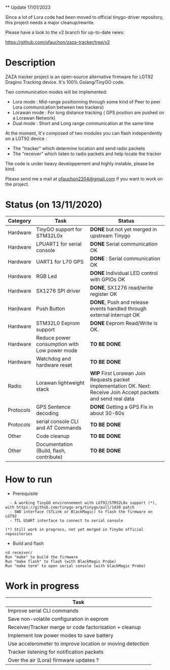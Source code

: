 
** Update 17/01/2023

Since a lot of Lora code had been moved to official tinygo-driver repository, this project needs a major cleanup/rewrite. 

Please have a look to the v2 branch for up-to-date news:

https://github.com/ofauchon/zaza-tracker/tree/v2


# Description

ZAZA tracker project is an open-source alternative firmware for LGT92 Dragino Tracking device. It's 100% Golang/TinyGO code. 

Two communication modes will be implemented:

  * Lora mode : Mid-range positionning through some kind of Peer to peer Lora communication between two trackers)
  * Lorawan mode : For long distance tracking ( GPS position are pushed on a Lorawan Network)
  * Dual mode :  Short and Long range communication at the same time

At the moment, It's composed of two modules you can flash independently on a LGT92 device :  

  * The "tracker" which determine location and send radio packets
  * The "receiver" which listen to radio packets and help locate the tracker

The code is under heavy developpement and highly instable, please be kind. 

Please send me a mail at ofauchon2204@gmail.com if you want to work on the project. 

# Status (on 13/11/2020)

|Category|Task|Status|
|---|----|----|
|Hardware|TinyGO support for STM32L0x|  **DONE** but not yet merged in upstream Tinygo|
|Hardware|LPUART1 for serial console |**DONE** Serial communication OK| 
|Hardware|UART1 for L70 GPS|**DONE** : Serial communication OK|
|Hardware|RGB Led|**DONE** Individual LED control with GPIOs OK |
|Hardware|SX1276 SPI driver |**DONE**, SX1276 read/write register OK |
|Hardware|Push Button|**DONE**, Push and release events handled through external interrupt OK|
|Hardware|STM32L0 Eeprom support|**DONE** Eeprom Read/Write is OK. |
|Hardware|Reduce power consumption with Low power mode| **TO BE DONE** |
|Hardware|Watchdog and hardware reset| **TO BE DONE** |
|Radio|Lorawan lightweight stack| **WIP** First Lorawan Join Requests packet implementation OK. Next: Receive Join Accept packets and send real data  |
|Protocols|GPS Sentence decoding|**DONE** Getting a GPS Fix in about 30-60s|
|Protocols|serial console CLI and AT Commands| **TO BE DONE** |
|Other|Code cleanup| **TO BE DONE** |
|Other|Documentation (Build, flash, contribute)| **TO BE DONE** |

# How to run  

  * Prerequisite
```
  - A working TinyGO environnement with LGT92/STM32L0x support (*), with https://github.com/tinygo-org/tinygo/pull/1430 patch
  - SWD interface (STLink or BlackMagic) to flash the firmware on LGT92
  - TTL USART interface to connect to serial console 
 
(*) Still work in progress, not yet merged in TinyGo official repositories
```


  * Build and flash 

```
cd receiver/
Run "make" to build the firmware
Run "make flash" to flash (with BlackMagic Probe)
Run "make term" to open serial console (with blackMagic Probe)
```

# Work in progress

|Task |
|-|
|Improve serial CLI commands
|Save non-volatile configuration in eeprom 
|Receiver/Tracker merge or code factorisation + cleanup| 
|Implement low power modes to save battery|
|Use accelerometer to improve location or moving detection|
|Tracker listening for notification packets|
|Over the air (Lora) firmware updates ? |
 


